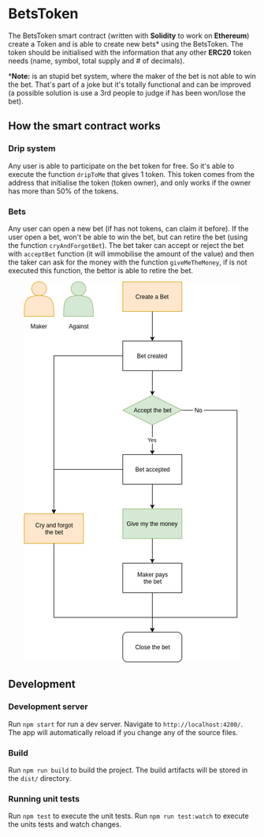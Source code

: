 
# BetsToken

The BetsToken smart contract (written with **Solidity** to work on **Ethereum**) create a Token and is able to create new bets* using the BetsToken. The token should be initialised with the information that any other **ERC20** token needs (name, symbol, total supply and # of decimals).

***Note:** is an stupid bet system, where the maker of the bet is not able to win the bet. That's part of a joke but it's totally functional and can be improved (a possible solution is use a 3rd people to judge if has been won/lose the bet).

## How the smart contract works

### Drip system

Any user is able to participate on the bet token for free. So it's able to execute the function `dripToMe` that gives 1 token. This token comes from the address that initialise the token (token owner), and only works if the owner has more than 50% of the tokens.

### Bets

Any user can open a new bet (if has not tokens, can claim it before). If the user open a bet, won't be able to win the bet, but can retire the bet (using the function `cryAndForgotBet`). The bet taker can accept or reject the bet with  `acceptBet` function (it will immobilise the amount of the value) and then the taker can ask for the money with the function `giveMeTheMoney`, if is not executed this function, the bettor is able to retire the bet.

<p align="center">
  <img src="./docs/workflow.png" alt="How Bets works">
</p>

## Development

### Development server

Run `npm start` for run a dev server. Navigate to `http://localhost:4200/`. The app will automatically reload if you change any of the source files.

### Build

Run `npm run build` to build the project. The build artifacts will be stored in the `dist/` directory.

### Running unit tests

Run `npm test` to execute the unit tests.
Run `npm run test:watch` to execute the units tests and watch changes.
